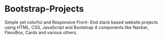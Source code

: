 # Bootstrap-Projects
Simple yet colorful and Responsive Front- End stack based website projects using HTML, CSS, JavaScript and Bootstrap 4 components like Navbar, FlesxBox, Cards and various others.
